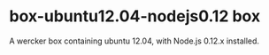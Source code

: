 # box-ubuntu12.04-nodejs0.12 box

A wercker box containing ubuntu 12.04, with Node.js 0.12.x installed.
